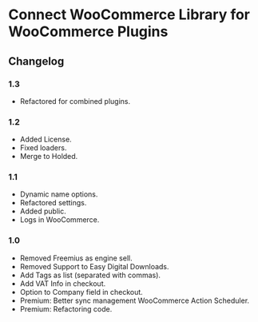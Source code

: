 # Connect WooCommerce Library for WooCommerce Plugins

## Changelog

### 1.3

* Refactored for combined plugins.

### 1.2

* Added License.
* Fixed loaders.
* Merge to Holded.

### 1.1

* Dynamic name options.
* Refactored settings.
* Added public.
* Logs in WooCommerce.

### 1.0

* Removed Freemius as engine sell.
* Removed Support to Easy Digital Downloads.
* Add Tags as list (separated with commas).
* Add VAT Info in checkout.
* Option to Company field in checkout.
* Premium: Better sync management WooCommerce Action Scheduler.
* Premium: Refactoring code.
